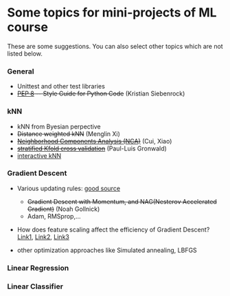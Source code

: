 # Some topics for mini-projects of ML course
These are some suggestions. You can also select other topics which are not listed below. 

### General  
- Unittest and other test libraries  
- ~~[PEP 8](https://www.python.org/dev/peps/pep-0008/) -- Style Guide for Python Code~~  (Kristian Siebenrock)

### kNN  
- kNN from Byesian perpective
- ~~Distance weighted kNN~~ (Menglin Xi)
- ~~[Neighborhood Components Analysis (NCA)](https://scikit-learn.org/stable/modules/neighbors.html#neighborhood-components-analysis)~~ (Cui, Xiao)
- ~~[stratified Kfold cross validation](https://amueller.github.io/COMS4995-s20/slides/aml-03-supervised-learning/#35)~~ (Paul-Luis Gronwald)
- [interactive kNN](http://vision.stanford.edu/teaching/cs231n-demos/knn/)

### Gradient Descent
- Various updating rules: [good source](http://www.cs.utoronto.ca/~ilya/pubs/ilya_sutskever_phd_thesis.pdf) 
  - ~~Gradient Descent with Momentum, and NAG(Nesterov Accelerated Gradient)~~ (Noah Gollnick)
  - Adam, RMSprop,... 
  
- How does feature scaling affect the efficiency of Gradient Descent?
[Link1](https://www.quora.com/Why-does-mean-normalization-help-in-gradient-descent),
[Link2](https://iopscience.iop.org/article/10.1088/1742-6596/1213/3/032021/pdf),
[Link3](https://www.coursera.org/learn/machine-learning/lecture/xx3Da/gradient-descent-in-practice-i-feature-scaling)

- other optimization approaches like Simulated annealing, LBFGS

### Linear Regression

### Linear Classifier
